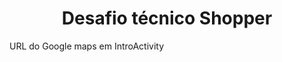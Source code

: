 <h1 align="center" width="100%">Desafio técnico Shopper</h1>

<p>
  URL do Google maps em IntroActivity
</p>

